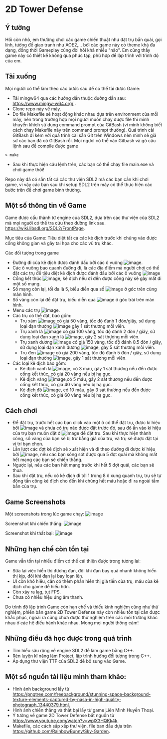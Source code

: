 
# 2D Tower Defense
## Ý tưởng
Hồi còn nhỏ, em thường chơi các game chiến thuật như đặt trụ bắn quái, gọi lính, tướng để giao tranh như AOE2,... bởi các game này có theme khá đa dạng, đồng thời Gameplay cũng đòi hỏi khá nhiều "não". Em cũng thấy game này có thiết kế không quá phức tạp, phù hợp để lập trình với trình độ của em.
## Tải xuống
Mọi người có thể làm theo các bước sau để có thể tải được Game:

- Tải mingw64 qua các hướng dẫn thuộc đường dẫn sau: https://www.mingw-w64.org/ .
- Clone repo này về máy.
- Do file Makefile sẽ hoạt động khác nhau dựa trên environment của mỗi máy, nên trong trường hợp mọi người muốn chạy được file thì mình khuyến khích sử dụng command prompt của GitBash (vì mình không biết cách chạy Makefile này trên command prompt thường). Quá trình cài GitBash đi kèm với quá trình cài sẵn Git trên Windows nên mình sẽ giả sử các bạn đã có GitBash rồi. Mọi người có thể vào Gitbash và gõ câu lệnh sau để compile được game 
```
> make 
```
- Sau khi thực hiện câu lệnh trên, các bạn có thể chạy file main.exe và chơi game thôi!

Repo này đã có sẫn tất cả các thư viện SDL2 mà các bạn cần khi chơi game, vì vậy các bạn sau khi setup SDL2 trên máy có thể thực hiện các bước trên để chơi game bình thường.
## Một số thông tin về Game
Game được cấu thành từ engine của SDL2, dựa trên các thư viện của SDL2 mà mọi người có thể tra cứu theo đường link sau. https://wiki.libsdl.org/SDL2/FrontPage. 

Mục tiêu của Game: Tiêu diệt tất cả các kẻ địch trước khi chúng vào được cổng không gian và gây tai họa cho các vũ trụ khác.

Các đối tượng trong game
- Đường đi của kẻ địch được đánh dấu bởi các ô vuông ![image](Picture/path_square.png).
- Các ô vuông bao quanh đường đi, là các địa điểm mà người chơi có thể đặt các trụ để tiêu diệt kẻ địch được đánh dấu bởi các ô vuông ![image](Picture/base_square.png)
- Cổng kết thúc ![image](Picture/portal_end.png), kẻ địch nếu đi đến được cổng này sẽ gây mất đi một số mạng.
- Số mạng còn lại, tối đa là 5, biểu diễn qua số ![image](Picture/lives.png) ở góc trên cùng màn hình.
- Số vàng còn lại để đặt trụ, biểu diễn qua ![image](Picture/MoneyDisplay.png) ở góc trái trên màn hình.
- Menu các trụ ![image](Picture/weapon_menu.png).
- Các trụ có thể đặt, bao gồm:
    + Trụ xám ![image](Picture/grey_cannon.png) có giá 50 vàng, tốc độ đánh 1 đòn/giây, sử dụng loại đạn thường ![image](Picture/normal_bullet.png) gây 1 sát thương mỗi viên.
    + Trụ xanh lá ![image](Picture/green_cannon.png) có giá 100 vàng, tốc độ đánh 2 đòn / giây, sử dụng loại đạn xanh lá ![image](Picture/green_bullet.png), gây 2 sát thương mỗi viên.
    + Trụ xanh dương ![image](Picture/blue_cannon.png) có giá 150 vàng, tốc độ đánh 0.5 đòn / giây, sử dụng loại đạn xanh dương ![image](Picture/blue_bullet.png), gây 5 sát thương mỗi viên.
    + Trụ đen ![image](Picture/black_cannon.png) có giá 200 vàng, tốc độ đánh 5 đòn / giây, sử dụng loại đạn thường ![image](Picture/normal_bullet.png), gây 1 sát thương mỗi viên.
- Các loại kẻ địch bao gồm:
    + Kẻ địch xanh lá ![image](Picture/green_enemy.png), có 3 máu, gây 1 sát thương nếu đến được cổng kết thúc, có giá 20 vàng nếu bị hạ gục.
    + Kẻ địch vàng ![image](Picture/yellow_enemy.png),có 5 máu, gây 2 sát thương nếu đến được cổng kết thúc, có giá 40 vàng nếu bị hạ gục.
    + Kẻ địch đỏ ![image](Picture/red_enemy.png), có 10 máu, gây 3 sát thương nếu đến được cổng kết thúc, có giá 60 vàng nếu bị hạ gục.

## Cách chơi
- Để đặt trụ, trước hết các bạn click vào một ô có thể đặt trụ, được kí hiệu bởi ![image](Picture/base_square.png) và chưa có trụ nào được đặt trước đó, sau đó ấn vào kí hiệu của trụ bạn muốn đặt ở ![image](Picture/weapon_menu.png) để đặt trụ. Sau khi thực hiện thành công, số vàng của bạn sẽ bị trừ bằng giá của trụ, và trụ sẽ được đặt tại vị trí bạn chọn.
- Lần lượt các đợt kẻ địch sẽ xuất hiện và đi theo đường đi được kí hiệu bởi ![image](Picture/path_square.png), nếu các bạn sống sót được qua 5 đợt quái mà không mất hết mạng các bạn sẽ chiến thắng.
- Ngược lại, nếu các bạn hết mạng trước khi hết 5 đợt quái, các bạn sẽ thua.
- Sau khi đặt trụ, nếu có kẻ địch đi tới 1 trong 8 ô xung quanh trụ, trụ sẽ tự động tấn công kẻ địch cho đến khi chúng hết máu hoặc đi ra ngoài tầm bắn của trụ.
## Game Screenshots

Một screenshots trong lúc game chạy: 
![image](Picture/game_overview.png)

Screenshot khi chiến thắng: 
![image](Picture/Victory_Screenshot.png)

Screenshot khi thất bại:
![image](Picture/Defeat_Screenshot.png)

## Những hạn chế còn tồn tại

Game vẫn tồn tại nhiều điểm có thể cải thiện được trong tương lai:

- Sửa lại việc hiển thị đường đạn, đôi khi đạn bay quá nhanh không hiển thị kịp, đôi khi đạn lại bay loạn lên.
- UI còn khó hiểu, cần có thêm phần hiển thị giá tiền của trụ, máu của kẻ địch cho game dễ hiểu hơn.
- Còn xảy ra lag, tụt FPS.
- Chưa có nhiều hiệu ứng âm thanh.

Do trình độ lập trình Game còn hạn chế và thiếu kinh nghiệm cũng như thử nghiệm, phiên bản game 2D Tower Defense này còn nhiều tồn tại cần được khắc phục, ngoài ra cũng chưa được thử nghiệm trên các môi trường khác nhau ở các hệ điều hành khác nhau. Mong mọi người thông cảm!

## Những điều đã học được trong quá trình

- Tìm hiểu sâu rộng về engine SDL2 để làm game bằng C++.
- Rèn luyện kĩ năng làm Project, lập trình hướng đối tượng trong C++.
- Áp dụng thư viện TTF của SDL2 để bổ sung vào Game.

## Một số nguồn tài liệu mình tham khảo:

- Hình ảnh background lấy từ https://pngtree.com/freebackground/stunning-space-background-texture-elements-captured-by-nasa-in-high-quality-photograph_13440379.html.
- Hình ảnh chiến thắng và thất bại lấy từ game Liên Minh Huyền Thoại.
- Ý tưởng về game 2D Tower Defense bắt nguồn từ https://www.youtube.com/watch?v=wplX3HQKk4k.
- Makefile, các cách sắp xếp thư viện, file ban đầu dựa trên https://github.com/RainbowBunny/Sky-Garden.